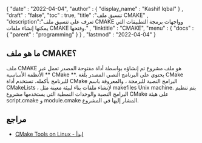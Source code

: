 {
  "date" : "2022-04-04",
  "author" : {
    "display_name" : "Kashif Iqbal"
} ,
  "draft" : "false",
  "toc" : true,
  "title" :"تنسيق ملف CMAKE" ,
  "description":"تعرف على تنسيق ملف CMAKE وواجهات برمجة التطبيقات التي يمكنها إنشاء ملفات CMAKE وفتحها." ,
  "linktitle" : "CMAKE",
  "menu" : {
    "docs" : {
      "parent" : "programming"
}
} ,
  "lastmod" : "2022-04-04"
}

## ما هو ملف CMAKE؟

ملف CMAKE هو ملف مشروع تم إنشاؤه بواسطة أداة مفتوحة المصدر تعمل عبر الأنظمة الأساسية ** CMake **. يحتوي على البرنامج النصي المصدر بلغة CMake للبرنامج بأكمله. تستخدم أداة CMake البرامج النصية للبرمجة ، والمعروفة باسم CMakeLists ، لإنشاء ملفات بناء لبيئة معينة مثل makefiles Unix machine. يتم تنظيم البرامج النصية والوحدات النمطية التي يستخدمها مشروع CMake على هيئة script.cmake و module.cmake المشار إليها في المشروع.

## مراجع

* [CMake Tools on Linux - ابدأ](https://code.visualstudio.com/docs/cpp/cmake-linux)

